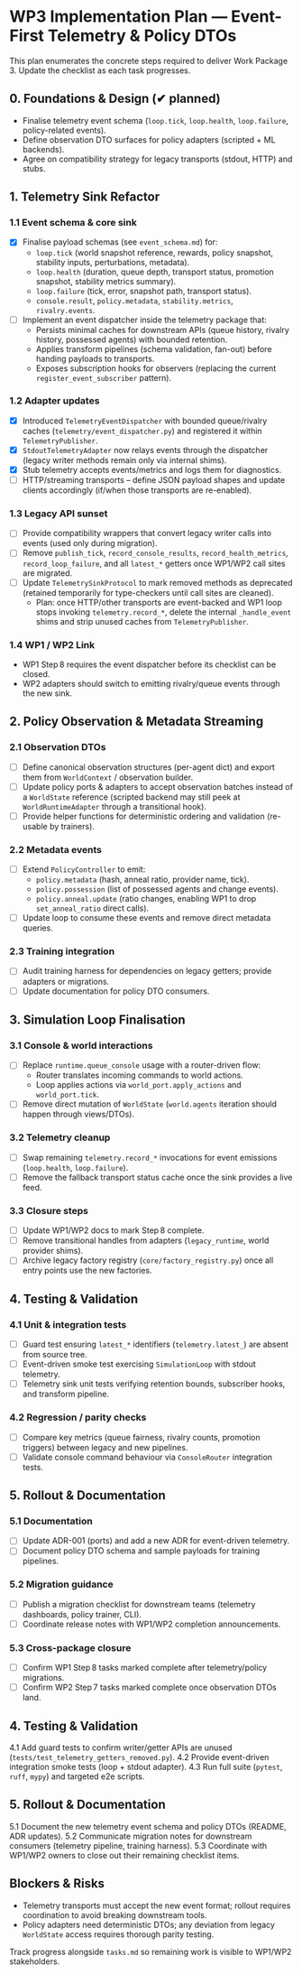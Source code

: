 # WP3 Implementation Plan — Event-First Telemetry & Policy DTOs

This plan enumerates the concrete steps required to deliver Work Package 3. Update the checklist as each task progresses.

## 0. Foundations & Design (✔ planned)
- Finalise telemetry event schema (`loop.tick`, `loop.health`, `loop.failure`, policy-related events).
- Define observation DTO surfaces for policy adapters (scripted + ML backends).
- Agree on compatibility strategy for legacy transports (stdout, HTTP) and stubs.

## 1. Telemetry Sink Refactor

### 1.1 Event schema & core sink
- [x] Finalise payload schemas (see `event_schema.md`) for:
  - `loop.tick` (world snapshot reference, rewards, policy snapshot, stability inputs, perturbations, metadata).
  - `loop.health` (duration, queue depth, transport status, promotion snapshot, stability metrics summary).
  - `loop.failure` (tick, error, snapshot path, transport status).
  - `console.result`, `policy.metadata`, `stability.metrics`, `rivalry.events`.
- [ ] Implement an event dispatcher inside the telemetry package that:
  - Persists minimal caches for downstream APIs (queue history, rivalry history, possessed agents) with bounded retention.
  - Applies transform pipelines (schema validation, fan-out) before handing payloads to transports.
  - Exposes subscription hooks for observers (replacing the current `register_event_subscriber` pattern).

### 1.2 Adapter updates
- [x] Introduced `TelemetryEventDispatcher` with bounded queue/rivalry caches (`telemetry/event_dispatcher.py`) and registered it within `TelemetryPublisher`.
- [x] `StdoutTelemetryAdapter` now relays events through the dispatcher (legacy writer methods remain only via internal shims).
- [x] Stub telemetry accepts events/metrics and logs them for diagnostics.
- [ ] HTTP/streaming transports – define JSON payload shapes and update clients accordingly (if/when those transports are re-enabled).

### 1.3 Legacy API sunset
- [ ] Provide compatibility wrappers that convert legacy writer calls into events (used only during migration).
- [ ] Remove `publish_tick`, `record_console_results`, `record_health_metrics`, `record_loop_failure`, and all `latest_*` getters once WP1/WP2 call sites are migrated.
- [ ] Update `TelemetrySinkProtocol` to mark removed methods as deprecated (retained temporarily for type-checkers until call sites are cleaned).
  - Plan: once HTTP/other transports are event-backed and WP1 loop stops invoking `telemetry.record_*`, delete the internal `_handle_event` shims and strip unused caches from `TelemetryPublisher`.

### 1.4 WP1 / WP2 Link
- WP1 Step 8 requires the event dispatcher before its checklist can be closed.
- WP2 adapters should switch to emitting rivalry/queue events through the new sink.

## 2. Policy Observation & Metadata Streaming

### 2.1 Observation DTOs
- [ ] Define canonical observation structures (per-agent dict) and export them from `WorldContext` / observation builder.
- [ ] Update policy ports & adapters to accept observation batches instead of a `WorldState` reference (scripted backend may still peek at `WorldRuntimeAdapter` through a transitional hook).
- [ ] Provide helper functions for deterministic ordering and validation (re-usable by trainers).

### 2.2 Metadata events
- [ ] Extend `PolicyController` to emit:
  - `policy.metadata` (hash, anneal ratio, provider name, tick).
  - `policy.possession` (list of possessed agents and change events).
  - `policy.anneal.update` (ratio changes, enabling WP1 to drop `set_anneal_ratio` direct calls).
- [ ] Update loop to consume these events and remove direct metadata queries.

### 2.3 Training integration
- [ ] Audit training harness for dependencies on legacy getters; provide adapters or migrations.
- [ ] Update documentation for policy DTO consumers.

## 3. Simulation Loop Finalisation

### 3.1 Console & world interactions
- [ ] Replace `runtime.queue_console` usage with a router-driven flow:
  - Router translates incoming commands to world actions.
  - Loop applies actions via `world_port.apply_actions` and `world_port.tick`.
- [ ] Remove direct mutation of `WorldState` (`world.agents` iteration should happen through views/DTOs).

### 3.2 Telemetry cleanup
- [ ] Swap remaining `telemetry.record_*` invocations for event emissions (`loop.health`, `loop.failure`).
- [ ] Remove the fallback transport status cache once the sink provides a live feed.

### 3.3 Closure steps
- [ ] Update WP1/WP2 docs to mark Step 8 complete.
- [ ] Remove transitional handles from adapters (`legacy_runtime`, world provider shims).
- [ ] Archive legacy factory registry (`core/factory_registry.py`) once all entry points use the new factories.

## 4. Testing & Validation

### 4.1 Unit & integration tests
- [ ] Guard test ensuring `latest_*` identifiers (`telemetry.latest_`) are absent from source tree.
- [ ] Event-driven smoke test exercising `SimulationLoop` with stdout telemetry.
- [ ] Telemetry sink unit tests verifying retention bounds, subscriber hooks, and transform pipeline.

### 4.2 Regression / parity checks
- [ ] Compare key metrics (queue fairness, rivalry counts, promotion triggers) between legacy and new pipelines.
- [ ] Validate console command behaviour via `ConsoleRouter` integration tests.

## 5. Rollout & Documentation

### 5.1 Documentation
- [ ] Update ADR-001 (ports) and add a new ADR for event-driven telemetry.
- [ ] Document policy DTO schema and sample payloads for training pipelines.

### 5.2 Migration guidance
- [ ] Publish a migration checklist for downstream teams (telemetry dashboards, policy trainer, CLI).
- [ ] Coordinate release notes with WP1/WP2 completion announcements.

### 5.3 Cross-package closure
- [ ] Confirm WP1 Step 8 tasks marked complete after telemetry/policy migrations.
- [ ] Confirm WP2 Step 7 tasks marked complete once observation DTOs land.

## 4. Testing & Validation
4.1 Add guard tests to confirm writer/getter APIs are unused (`tests/test_telemetry_getters_removed.py`).
4.2 Provide event-driven integration smoke tests (loop + stdout adapter).
4.3 Run full suite (`pytest`, `ruff`, `mypy`) and targeted e2e scripts.

## 5. Rollout & Documentation
5.1 Document the new telemetry event schema and policy DTOs (README, ADR updates).
5.2 Communicate migration notes for downstream consumers (telemetry pipeline, training harness).
5.3 Coordinate with WP1/WP2 owners to close out their remaining checklist items.

## Blockers & Risks
- Telemetry transports must accept the new event format; rollout requires coordination to avoid breaking downstream tools.
- Policy adapters need deterministic DTOs; any deviation from legacy `WorldState` access requires thorough parity testing.

Track progress alongside `tasks.md` so remaining work is visible to WP1/WP2 stakeholders.
